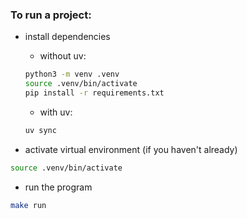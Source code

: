 ### To run a project:

- install dependencies
    - without uv:
    ``` bash
    python3 -m venv .venv
    source .venv/bin/activate
    pip install -r requirements.txt
    ```
    - with uv:
    ```bash
    uv sync
    ```

- activate virtual environment (if you haven't already)

``` bash
source .venv/bin/activate 
```

- run the program

```bash
make run
```

